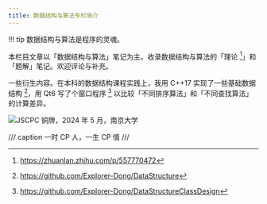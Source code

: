 ```yaml
---
title: 数据结构与算法专栏简介
---
```


!!! tip
    数据结构与算法是程序的灵魂。

本栏目文章以「数据结构与算法」笔记为主。收录数据结构与算法的「理论 [^zhihu - CurryWOE]」和「题解」笔记。欢迎评论与补充。

一些衍生内容。在本科的数据结构课程实践上，我用 C++17 实现了一些基础数据结构 [^ds - github]，用 Qt6 写了个窗口程序 [^qt - github] 以比较「不同排序算法」和「不同查找算法」的计算差异。

[^zhihu - CurryWOE]: <https://zhuanlan.zhihu.com/p/557770472>
[^ds - github]: <https://github.com/Explorer-Dong/DataStructure>
[^qt - github]: <https://github.com/Explorer-Dong/DataStructureClassDesign>

![JSCPC 铜牌，2024 年 5 月，南京大学](https://dwj-oss.oss-cn-nanjing.aliyuncs.com/images/202501302213245.png)

/// caption
一时 CP 人，一生 CP 情
///
